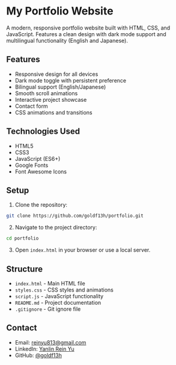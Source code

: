 # My Portfolio Website

A modern, responsive portfolio website built with HTML, CSS, and JavaScript. Features a clean design with dark mode support and multilingual functionality (English and Japanese).

## Features

- Responsive design for all devices
- Dark mode toggle with persistent preference
- Bilingual support (English/Japanese)
- Smooth scroll animations
- Interactive project showcase
- Contact form
- CSS animations and transitions

## Technologies Used

- HTML5
- CSS3
- JavaScript (ES6+)
- Google Fonts
- Font Awesome Icons

## Setup

1. Clone the repository:
```bash
git clone https://github.com/goldf13h/portfolio.git
```

2. Navigate to the project directory:
```bash
cd portfolio
```

3. Open `index.html` in your browser or use a local server.

## Structure

- `index.html` - Main HTML file
- `styles.css` - CSS styles and animations
- `script.js` - JavaScript functionality
- `README.md` - Project documentation
- `.gitignore` - Git ignore file

## Contact

- Email: reinyu813@gmail.com
- LinkedIn: [Yanlin Rein Yu](https://www.linkedin.com/in/yanlinreinyu/)
- GitHub: [@goldf13h](https://github.com/goldf13h)
